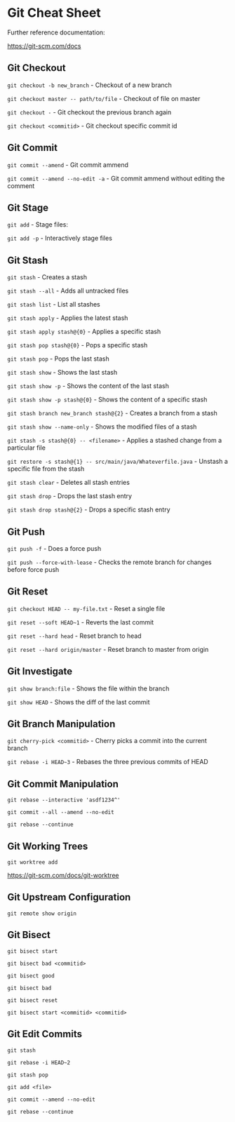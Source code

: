 # Git Cheat Sheet

Further reference documentation:

https://git-scm.com/docs

## Git Checkout

`git checkout -b new_branch` - Checkout of a new branch

`git checkout master -- path/to/file` - Checkout of file on master

`git checkout -` - Git checkout the previous branch again

`git checkout <commitid>` - Git checkout specific commit id

## Git Commit

`git commit --amend` - Git commit ammend

`git commit --amend --no-edit -a` - Git commit ammend without editing the comment

## Git Stage

`git add` - Stage files: 

`git add -p` - Interactively stage files

## Git Stash

`git stash` - Creates a stash

`git stash --all` - Adds all untracked files

`git stash list` - List all stashes

`git stash apply` - Applies the latest stash

`git stash apply stash@{0}` - Applies a specific stash

`git stash pop stash@{0}` - Pops a specific stash

`git stash pop` - Pops the last stash

`git stash show` - Shows the last stash

`git stash show -p` - Shows the content of the last stash

`git stash show -p stash@{0}` - Shows the content of a specific stash

`git stash branch new_branch stash@{2}` - Creates a branch from a stash

`git stash show --name-only` - Shows the modified files of a stash

`git stash -s stash@{0} -- <filename>` - Applies a stashed change from a particular file

`git restore -s stash@{1} -- src/main/java/Whateverfile.java` - Unstash a specific file from the stash

`git stash clear` - Deletes all stash entries

`git stash drop` - Drops the last stash entry

`git stash drop stash@{2}` - Drops a specific stash entry

## Git Push

`git push -f` - Does a force push

`git push --force-with-lease` - Checks the remote branch for changes before force push

## Git Reset

`git checkout HEAD -- my-file.txt` - Reset a single file

`git reset --soft HEAD~1` - Reverts the last commit

`git reset --hard head` - Reset branch to head

`git reset --hard origin/master` - Reset branch to master from origin

## Git Investigate

`git show branch:file` - Shows the file within the branch

`git show HEAD` - Shows the diff of the last commit

## Git Branch Manipulation

`git cherry-pick <commitid>` - Cherry picks a commit into the current branch

`git rebase -i HEAD~3` - Rebases the three previous commits of HEAD

## Git Commit Manipulation

`git rebase --interactive 'asdf1234^'`

`git commit --all --amend --no-edit`

`git rebase --continue`

## Git Working Trees

`git worktree add`

https://git-scm.com/docs/git-worktree

## Git Upstream Configuration

`git remote show origin`

## Git Bisect

`git bisect start`

`git bisect bad <commitid>`

`git bisect good`

`git bisect bad`

`git bisect reset`

`git bisect start <commitid> <commitid>`

## Git Edit Commits

```
git stash

git rebase -i HEAD~2

git stash pop

git add <file>

git commit --amend --no-edit

git rebase --continue
```
